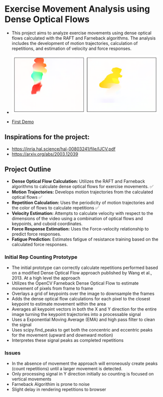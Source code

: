 # Exercise Movement Analysis using Dense Optical Flows

- This project aims to analyze exercise movements using dense optical flows calculated with the RAFT and Farneback algorithms. The analysis includes the development of motion trajectories, calculation of repetitions, and estimation of velocity and force responses.

- ![RAFT of a Goblet Squat](./backend/frames/output.png)

- [First Demo](https://drive.google.com/file/d/1ixlRtpTq7VOQ8FmZCbVMSRtGUT5RS7eF/view)

## Inspirations for the project:
- https://inria.hal.science/hal-00803241/file/IJCV.pdf
- https://arxiv.org/abs/2003.12039

## Project Outline
- **Dense Optical Flow Calculation:** Utilizes the RAFT and Farneback algorithms to calculate dense optical flows for exercise movements. ✅
- **Motion Trajectories:** Develops motion trajectories from the calculated optical flows ✅
- **Repetition Calculation:** Uses the periodicity of motion trajectories and the color of flows to calculate repetitions ✅
- **Velocity Estimation:** Attempts to calculate velocity with respect to the dimensions of the video using a combination of optical flows and keypoints, and cuboid coordinates.
- **Force Response Estimation:** Uses the Force-velocity relationship to predict force responses.
- **Fatigue Prediction:** Estimates fatigue of resistance training based on the calculated force responses.
  

### Initial Rep Counting Prototype
- The initial prototype can correctly calculate repetitions performed based on a modified Dense Optical Flow approach published by Wang et al., 2013. At a high level the approach
- Utilizes the OpenCV Farneback Dense Optical Flow to estimate movement of pixels from frame to frame
- Overlays a grid of keypoints over the image to downsample the frames
- Adds the dense optical flow calculations for each pixel to the closest keypoint to estimate movement within the area
- Averages all keypoint vectors in both the X and Y direction for the entire image turning the keypoint trajectories into a processable signal
- Uses a Exponential Moving Average (EMA) and high pass filter to clean the signal
- Uses scipy.find_peaks to get both the concentric and eccentric peaks for the movement (upward and downward motion)
- Interpretes these signal peaks as completed repetitions

### Issues
- In the absence of movement the approach will erroneously create peaks (count repetitions) until a larger movement is detected.
- Only processing signal in Y direction initially so counting is focused on vertical movements
- Farneback Algorithim is prone to noise
- Slight delay in rendering repetitions to browser
  
  

